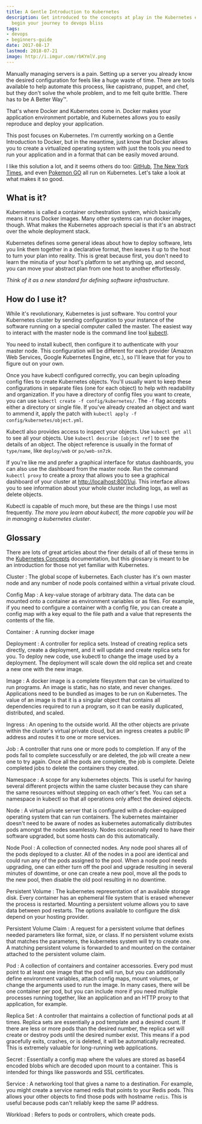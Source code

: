 ```yaml
---
title: A Gentle Introduction to Kubernetes
description: Get introduced to the concepts at play in the Kubernetes ecosystem to
  begin your journey to devops bliss
tags:
- devops
- beginners-guide
date: 2017-08-17
lastmod: 2018-07-21
image: http://i.imgur.com/rbKYmlV.png
---
```


Manually managing servers is a pain. Setting up a server you already know the
desired configuration for feels like a huge waste of time. There are tools
available to help automate this process, like capistrano, puppet, and chef,
but they don't solve the whole problem, and to me felt quite brittle.
There has to be A Better Way&trade;.

That's where Docker and Kubernetes come in. Docker makes your application
environment portable, and Kubernetes allows you to easily reproduce and deploy
your application.

This post focuses on Kubernetes. I'm currently working on a Gentle Introduction
to Docker, but in the meantime, just know that Docker allows you to create a
virtualized operating system with just the tools you need to run your
application and in a format that can be easily moved around.

I like this solution a lot, and it seems others do too:
[GitHub](https://githubengineering.com/kubernetes-at-github/),
[The New York Times](https://www.youtube.com/watch?v=P5qfyv_zGcU), and
even
[Pokemon GO](https://cloudplatform.googleblog.com/2016/09/bringing-Pokemon-GO-to-life-on-Google-Cloud.html) all
run on Kubernetes. Let's take a look at what makes it so good.

## What is it?

Kubernetes is called a container orchestration system, which basically
means it runs Docker images. Many other systems can run docker images,
though. What makes the Kubernetes approach special is that it's an abstract over
the whole deployment stack.

Kubernetes defines some general ideas about how to deploy software, lets you
link them together in a declarative format, then leaves it up to the host to
turn your plan into reality. This is great because first, you don't need to
learn the minutia of your host's platform to set anything up, and second, you
can move your abstract plan from one host to another effortlessly.

*Think of it as a new standard for defining software infrastructure.*

## How do I use it?

While it's revolutionary, Kubernetes is just software. You control your
Kubernetes cluster by sending configuration to your instance of the software
running on a special computer called the master. The easiest way to interact
with the master node is the command line tool
[kubectl](https://kubernetes.io/docs/tasks/tools/install-kubectl/).

You need to install kubectl, then configure it to authenticate with your master
node. This configuration will be different for each provider (Amazon Web
Services, Google Kubernetes Engine, etc.), so I'll leave that for you to figure
out on your own.

Once you have kubectl configured correctly, you can begin uploading config files
to create Kubernetes objects. You'll usually want to keep these configurations
in separate files (one for each object) to help with readability and
organization. If you have a directory of config files you want to create, you
can use `kubectl create -f config/kubernetes/`. The `-f` flag accepts
either a directory or single file. If you've already created an object and want
to ammend it, apply the patch with `kubectl apply -f config/kubernetes/object.yml`.

Kubectl also provides access to inspect your objects. Use `kubectl get all` to
see all your objects. Use `kubectl describe [object ref]` to see the details of
an object. The object reference is usually in the format of `type/name`, like
`deploy/web` or `po/web-sn7zk`.

If you're like me and prefer a graphical interface for status dashboards, you
can also use the dashboard from the master node. Run the command `kubectl proxy`
to create a proxy that allows you to see a graphical dashboard of your cluster
at [http://localhost:8001/ui](http://localhost:8001/ui). This interface allows
you to see information about your whole cluster including logs, as well as
delete objects.

Kubectl is capable of much more, but these are the things I use most frequently.
*The more you learn about kubectl, the more capable you will be in managing a
kubernetes cluster*.

## Glossary

There are lots of great articles about the finer details of all of these terms
in the [Kubernetes Concepts](https://kubernetes.io/docs/concepts/)
documentation, but this glossary is meant to be an introduction for those not
yet familiar with Kubernetes.

Cluster
: The global scope of kubernetes. Each cluster has it's own master node and any
  number of node pools contained within a virtual private cloud.

Config Map
: A key-value storage of arbitrary data. The data can be mounted onto a
  container as environment variables or as files. For example, if you need to
  configure a container with a config file, you can create a config map with a
  key equal to the file path and a value that represents the contents of the
  file.

Container
: A running docker image

Deployment
: A controller for replica sets. Instead of creating replica sets directly,
  create a deployment, and it will update and create replica sets for you. To
  deploy new code, use kubectl to change the image used by a deployment. The
  deployment will scale down the old replica set and create a new one with the
  new image.

Image
: A docker image is a complete filesystem that can be virtualized to run
  programs. An image is static, has no state, and never changes. Applications
  need to be bundled as images to be run on Kubernetes. The value of an image is
  that it is a singular object that contains all dependencies required to run a
  program, so it can be easily duplicated, distributed, and scaled.

Ingress
: An opening to the outside world. All the other objects are private within the
  cluster's virtual private cloud, but an ingress creates a public IP address
  and routes it to one or more services.

Job
: A controller that runs one or more pods to completion. If any of the pods fail
  to complete successfully or are deleted, the job will create a new one to try
  again. Once all the pods are complete, the job is complete. Delete completed
  jobs to delete the containers they created.

Namespace
: A scope for any kubernetes objects. This is useful for having several
  different projects within the same cluster because they can share the same
  resources without stepping on each other's feet. You can set a namespace in
  kubectl so that all operations only affect the desired objects.

Node
: A virtual private server that is configured with a docker-equipped operating
  system that can run containers. The kubernetes maintainer doesn't need to be
  aware of nodes as kubernetes automatically distributes pods amongst the nodes
  seamlessly. Nodes occasionally need to have their software upgraded, but some
  hosts can do this automatically.

Node Pool
: A collection of connected nodes. Any node pool shares all of the pods deployed
  to a cluster. All of the nodes in a pool are identical and could run any of
  the pods assigned to the pool. When a node pool needs upgrading, one can
  either turn off the pool and upgrade resulting in several minutes of downtime,
  or one can create a new pool, move all the pods to the new pool, then disable
  the old pool resulting in no downtime.

Persistent Volume
: The kubernetes representation of an available storage disk. Every container
  has an ephemeral file system that is erased whenever the process is
  restarted. Mounting a persistent volume allows you to save data between pod
  restarts. The options available to configure the disk depend on your hosting
  provider.

Persistent Volume Claim
: A request for a persistent volume that defines needed parameters like format,
  size, or class. If no persistent volume exists that matches the parameters,
  the kubernetes system will try to create one. A matching persistent volume is
  forwarded to and mounted on the container attached to the persistent volume
  claim.

Pod
: A collection of containers and container accessories. Every pod must point to
  at least one image that the pod will run, but you can additionally define
  environment variables, attach config maps, mount volumes, or change the
  arguments used to run the image. In many cases, there will be one container
  per pod, but you can include more if you need multiple processes running
  together, like an application and an HTTP proxy to that application, for
  example.

Replica Set
: A controller that maintains a collection of functional pods at all
  times. Replica sets are essentially a pod template and a desired count. If
  there are less or more pods than the desired number, the replica set will
  create or destroy pods until the desired number exist. This means if a pod
  gracefully exits, crashes, or is deleted, it will be automatically
  recreated. This is extremely valuable for long-running web applications.

Secret
: Essentially a config map where the values are stored as base64
  encoded blobs which are decoded upon mount to a container. This is intended
  for things like passwords and SSL certificates.

Service
: A networking tool that gives a name to a destination. For example, you might
  create a service named redis that points to your Redis pods. This
  allows your other objects to find those pods with hostname `redis`. This is
  useful because pods can't reliably keep the same IP address.

Workload
: Refers to pods or controllers, which create pods.
